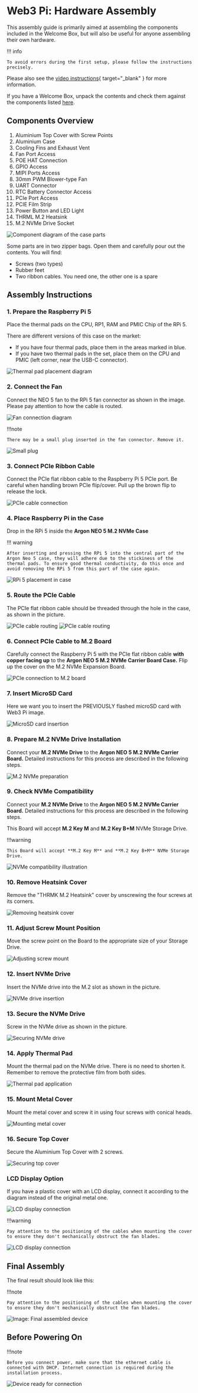 # Web3 Pi: Hardware Assembly

This assembly guide is primarily aimed at assembling the components included in the Welcome Box, but will also be useful for anyone assembling their own hardware.

!!! info

    To avoid errors during the first setup, please follow the instructions precisely.

Please also see the [video instructions](https://www.youtube.com/watch?v=-3Bj0rSCskk){ target="_blank" } for more information.

If you have a Welcome Box, unpack the contents and check them against the components listed [here](../../welcome-box/index.md).

## Components Overview

1. Aluminium Top Cover with Screw Points
2. Aluminium Case
3. Cooling Fins and Exhaust Vent
4. Fan Port Access
5. POE HAT Connection
6. GPIO Access
7. MIPI Ports Access
8. 30mm PWM Blower-type Fan
9. UART Connector
10. RTC Battery Connector Access
11. PCIe Port Access
12. PCIE Film Strip
13. Power Button and LED Light
14. THRML M.2 Heatsink
15. M.2 NVMe Drive Socket

![Component diagram of the case parts](../img/assembly/parts.png)

Some parts are in two zipper bags. Open them and carefully pour out the contents. You will find:

* Screws (two types)
* Rubber feet
* Two ribbon cables. You need one, the other one is a spare

## Assembly Instructions

### 1. Prepare the Raspberry Pi 5

Place the thermal pads on the CPU, RP1, RAM and PMIC Chip of the RPi 5.

There are different versions of this case on the market:
* If you have four thermal pads, place them in the areas marked in blue.
* If you have two thermal pads in the set, place them on the CPU and PMIC (left corner, near the USB-C connector).

![Thermal pad placement diagram](../img/assembly/thermal.png)

### 2. Connect the Fan

Connect the NEO 5 fan to the RPi 5 fan connector as shown in the image. Please pay attention to how the cable is routed.

![Fan connection diagram](../img/assembly/fan.png)

!!!note
    
    There may be a small plug inserted in the fan connector. Remove it.

![Small plug](../img/assembly/plug.png)

### 3. Connect PCIe Ribbon Cable

Connect the PCIe flat ribbon cable to the Raspberry Pi 5 PCIe port. Be careful when handling brown PCIe flip/cover. Pull up the brown flip to release the lock.

![PCIe cable connection](../img/assembly/pcie.png)

### 4. Place Raspberry Pi in the Case

Drop in the RPi 5 inside the **Argon NEO 5 M.2 NVMe Case**

!!! warning

    After inserting and pressing the RPi 5 into the central part of the Argon Neo 5 case, they will adhere due to the stickiness of the thermal pads. To ensure good thermal conductivity, do this once and avoid removing the RPi 5 from this part of the case again.

![RPi 5 placement in case](../img/assembly/case.png)

### 5. Route the PCIe Cable

The PCIe flat ribbon cable should be threaded through the hole in the case, as shown in the picture.

![PCIe cable routing](../img/assembly/cable1.png)
![PCIe cable routing](../img/assembly/cable2.png)

### 6. Connect PCIe Cable to M.2 Board

Carefully connect the Raspberry Pi 5 with the PCIe flat ribbon cable **with copper facing up** to the **Argon NEO 5 M.2 NVMe Carrier Board Case.** Flip up the cover on the M.2 NVMe Expansion Board.

![PCIe connection to M.2 board](../img/assembly/m2.png)

### 7. Insert MicroSD Card

Here we want you to insert the PREVIOUSLY flashed microSD card with Web3 Pi image.

![MicroSD card insertion](../img/assembly/microsd.png)

### 8. Prepare M.2 NVMe Drive Installation

Connect your **M.2 NVMe Drive** to the **Argon NEO 5 M.2 NVMe Carrier Board.** Detailed instructions for this process are described in the following steps.

![M.2 NVMe preparation](../img/assembly/board.png)

### 9. Check NVMe Compatibility

Connect your **M.2 NVMe Drive** to the **Argon NEO 5 M.2 NVMe Carrier Board.** Detailed instructions for this process are described in the following steps.

This Board will accept **M.2 Key M** and **M.2 Key B+M** NVMe Storage Drive.

!!!warning

    This Board will accept **M.2 Key M** and **M.2 Key B+M** NVMe Storage Drive.

![NVMe compatibility illustration](../img/assembly/nvme.png)

### 10. Remove Heatsink Cover

Remove the "THRMK M.2 Heatsink" cover by unscrewing the four screws at its corners.

![Removing heatsink cover](../img/assembly/heatsink1.png)

### 11. Adjust Screw Mount Position

Move the screw point on the Board to the appropriate size of your Storage Drive.

![Adjusting screw mount](../img/assembly/heatsink2.png)


### 12. Insert NVMe Drive

Insert the NVMe drive into the M.2 slot as shown in the picture.

![NVMe drive insertion](../img/assembly/nvme2.png)

### 13. Secure the NVMe Drive

Screw in the NVMe drive as shown in the picture.

![Securing NVMe drive](../img/assembly/nvme3.png)

### 14. Apply Thermal Pad

Mount the thermal pad on the NVMe drive. There is no need to shorten it. Remember to remove the protective film from both sides.

![Thermal pad application](../img/assembly/thermal2.png)

### 15. Mount Metal Cover

Mount the metal cover and screw it in using four screws with conical heads.

![Mounting metal cover](../img/assembly/cover.png)

### 16. Secure Top Cover

Secure the Aluminium Top Cover with 2 screws.

![Securing top cover](../img/assembly/aluminium.png)

### LCD Display Option

If you have a plastic cover with an LCD display, connect it according to the diagram instead of the original metal one.

![LCD display connection](../img/assembly/lcd.png)

!!!warning

    Pay attention to the positioning of the cables when mounting the cover to ensure they don't mechanically obstruct the fan blades.

![LCD display connection](../img/assembly/lcd2.png)

## Final Assembly

The final result should look like this:

!!!note

    Pay attention to the positioning of the cables when mounting the cover to ensure they don't mechanically obstruct the fan blades.

![Image: Final assembled device](../img/assembly/final0.png)

## Before Powering On

!!!note

    Before you connect power, make sure that the ethernet cable is connected with DHCP. Internet connection is required during the installation process.

![Device ready for connection](../img/assembly/final.png)
